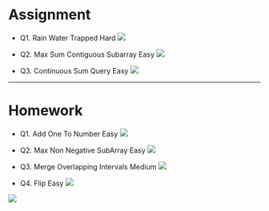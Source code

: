 # Assignment

 

- Q1. Rain Water Trapped   Hard [![](https://img.shields.io/badge/-HARD-red)]()

- Q2. Max Sum Contiguous Subarray Easy [![](https://img.shields.io/badge/-EASY-green)]()

- Q3. Continuous Sum Query Easy [![](https://img.shields.io/badge/-EASY-green)]()

*** 

# Homework

- Q1. Add One To Number Easy [![](https://img.shields.io/badge/-EASY-green)]()

- Q2. Max Non Negative SubArray Easy [![](https://img.shields.io/badge/-EASY-green)]()

- Q3. Merge Overlapping Intervals Medium [![](https://img.shields.io/badge/-MEDIUM-yellow)]()

- Q4. Flip Easy [![](https://img.shields.io/badge/-EASY-green)]()


[![](https://img.shields.io/badge/github-blue?style=for-the-badge)](https://github.com/pashmash372)


[//]: # (https://img.shields.io/badge/-EASY-green)

[//]: # ()

[//]: # ()

[//]: # (https://img.shields.io/badge/-MEDIUM-yellow)

[//]: # ()

[//]: # ()

[//]: # (https://img.shields.io/badge/-HARD-red)